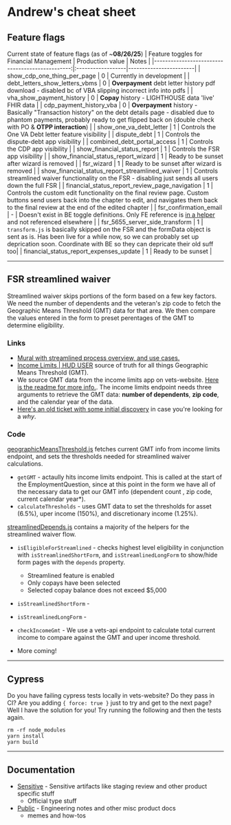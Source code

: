 # Andrew's cheat sheet 

## Feature flags
Current state of feature flags (as of ~**08/26/25**)
| Feature toggles for Financial Management        | Production value  | Notes                  |
|------------------------------------------------:|:------------------|------------------------|
| show_cdp_one_thing_per_page                     | 0                 | Currently in development |
| debt_letters_show_letters_vbms                  | 0                 | **Overpayment** debt letter history pdf download - disabled bc of VBA slipping incorrect info into pdfs |
| vha_show_payment_history                        | 0                 | **Copay** history - LIGHTHOUSE data 'live' FHIR data |
| cdp_payment_history_vba                         | 0                 | **Overpayment** history - Basically "Transaction history" on the debt details page - disabled due to phantom payments, probably ready to get flipped back on (double check with PO & **OTPP interaction**) |
| show_one_va_debt_letter                         | 1                 | Controls the One VA Debt letter feature visibility |
| dispute_debt                                    | 1                 | Controls the dispute-debt app visibility |
| combined_debt_portal_access                     | 1                 | Controls the CDP app visibility |
| show_financial_status_report                    | 1                 | Controls the FSR app visibility |
| show_financial_status_report_wizard             | 1                 | Ready to be sunset after wizard is removed |
| fsr_wizard                                      | 1                 | Ready to be sunset after wizard is removed |
| show_financial_status_report_streamlined_waiver | 1                 | Controls streamlined waiver functionality on the FSR - disabling just sends all users down the full FSR |
| financial_status_report_review_page_navigation  | 1                 | Controls the custom edit functionality on the final review page. Custom buttons send users back into the chapter to edit, and navigates them back to the final review at the end of the edited chapter |
| fsr_confirmation_email                          | -                 | Doesn't exist in BE toggle definitions. Only FE reference is [in a helper](https://github.com/department-of-veterans-affairs/vets-website/blob/main/src/applications/financial-status-report/utils/helpers.js#L24-L25) and not referenced elsewhere |
| fsr_5655_server_side_transform                  | 1                 | `transform.js` is basically skipped on the FSR and the formData object is sent as is. Has been live for a while now, so we can probably set up deprication soon. Coordinate with BE so they can depricate their old suff too|
| financial_status_report_expenses_update         | 1                 | Ready to be sunset |


--- 

## FSR streamlined waiver
Streamlined waiver skips portions of the form based on a few key factors. We need the number of dependents and the veteran's zip code to fetch the Geographic Means Threshold (GMT) data for that area. We then compare the values entered in the form to preset perentages of the GMT to determine eligibility. 

### Links
- [Mural with streamlined process overview, and use cases.](https://app.mural.co/t/departmentofveteransaffairs9999/m/departmentofveteransaffairs9999/1678973946956/6f3bb65fe1ccc2b9d3bc38cd24cd09e74d18d778)
- [Income Limits | HUD USER](https://www.huduser.gov/portal/datasets/il.html) source of truth for all things Geographic Means Threshold (GMT).
- We source GMT data from the income limits app on vets-website. [Here is the readme for more info.](https://github.com/department-of-veterans-affairs/va.gov-team/blob/master/products/income-limits-app/data/README.md). The income limits endpoint needs three arguments to retrieve the GMT data: **number of dependents**, **zip code**, and the calendar year of the data. 
- [Here's an old ticket with some initial discovery](https://github.com/department-of-veterans-affairs/va.gov-team/issues/58212) in case you're looking for a _why_.


### Code

[geographicMeansThreshold.js](https://github.com/department-of-veterans-affairs/vets-website/blob/main/src/applications/financial-status-report/actions/geographicMeansThreshold.js) fetches current GMT info from income limits endpoint, and sets the thresholds needed for streamlined waiver calculations. 
- `getGMT` - actaully hits income limits endpoint. This is called at the start of the EmploymentQuestion, since at this point in the form we have all of the necessary data to get our GMT info (dependent count , zip code, current calendar year*).
- `calculateThresholds` - uses GMT data to set the thresholds for asset (6.5%), uper income (150%), and discretionary income (1.25%). 

[streamlinedDepends.js](https://github.com/department-of-veterans-affairs/vets-website/blob/main/src/applications/financial-status-report/utils/streamlinedDepends.js) contains a majority of the helpers for the streamlined waiver flow. 
- `isEligibleForStreamlined` - checks highest level eligibility in conjunction with `isStreamlinedShortForm`, and `isStreamlinedLongForm` to show/hide form pages with the `depends` property. 
  - Streamlined feature is enabled
  - Only copays have been selected
  - Selected copay balance does not exceed $5,000
- `isStreamlinedShortForm` - 
- `isStreamlinedLongForm` - 
- `checkIncomeGmt` - We use a vets-api endpoint to calculate total current income to compare against the GMT and uper income threshold. 

- More coming!

--- 

## Cypress
Do you have failing cypress tests locally in vets-website? Do they pass in CI? Are you adding `{ force: true }` just to try and get to the next page? 
Well I have the solution for you! Try running the following and then the tests again. 
```
rm -rf node_modules
yarn install
yarn build
```

--- 

## Documentation
- [Sensitive](https://github.com/department-of-veterans-affairs/va.gov-team-sensitive/tree/master/teams/vsa/teams/benefits-memorials-2) -  Sensitive artifacts like staging review and other product specific stuff
  - Official type stuff
- [Public](https://github.com/department-of-veterans-affairs/va.gov-team/tree/master/teams/benefits-portfolio/benefits-memorials-2) - Engineering notes and other misc product docs
  - memes and how-tos
